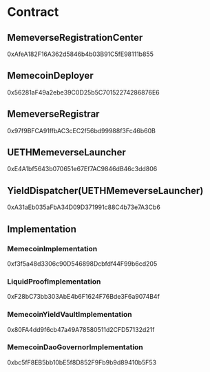 # Contract

## MemeverseRegistrationCenter

0xAfeA182F16A362d5846b4b03B91C5fE98111b855

## MemecoinDeployer

0x56281aF49a2ebe39C0D25b5C70152274286876E6

## MemeverseRegistrar

0x97f9BFCA91ffbAC3cEC2f56bd99988f3Fc46b60B

## UETHMemeverseLauncher

0xE4A1bf5643b070651e67Ef7AC9846dB46c3dd806

## YieldDispatcher(UETHMemeverseLauncher)

0xA31aEb035aFbA34D09D371991c88C4b73e7A3Cb6

## Implementation

### MemecoinImplementation

0xf3f5a48d3306c90D546898Dcbfdf44F99b6cd205

### LiquidProofImplementation

0xF28bC73bb303AbE4b6F1624F76Bde3F6a9074B4f

### MemecoinYieldVaultImplementation

0x80FA4dd9f6cb47a49A78580511d2CFD57132d21f

### MemecoinDaoGovernorImplementation

0xbc5fF8EB5bb10bE5f8D852F9Fb9b9d89410b5F53
